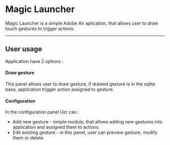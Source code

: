 Magic Launcher
===================

Magic Launcher is a simple Adobe Air aplication, that allows user to draw touch gestures to trigger actions.
 
----------

User usage
-------------

Application have 2 options :


#### Draw gesture

This panel allows user to draw gesture, if drawed gesture is in the sqlite base, application trigger action assigned to gesture.

####  Configuration

In the configuration panel Uer can :

- Add new gesture -  simple module, that allows adding new gestures into application and assigned them to actions.
- Edit existing gesture - in this panel, user can preview gesture, modify them or delete.

